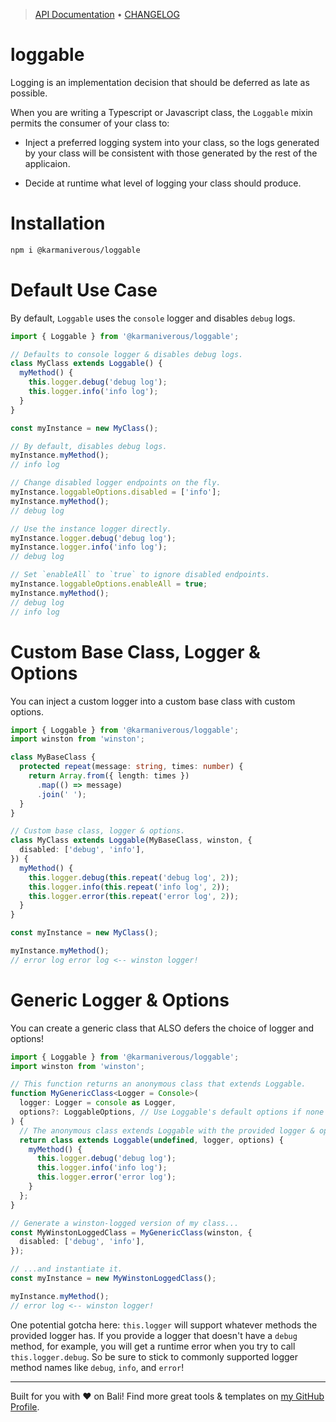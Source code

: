 <!-- TYPEDOC_EXCLUDE -->

> [API Documentation](https://docs.karmanivero.us/loggable/) • [CHANGELOG](https://github.com/karmaniverous/loggable/tree/main/CHANGELOG.md)

<!-- /TYPEDOC_EXCLUDE -->

# loggable

Logging is an implementation decision that should be deferred as late as possible.

When you are writing a Typescript or Javascript class, the `Loggable` mixin permits the consumer of your class to:

- Inject a preferred logging system into your class, so the logs generated by your class will be consistent with those generated by the rest of the applicaion.

- Decide at runtime what level of logging your class should produce.

# Installation

```bash
npm i @karmaniverous/loggable
```

# Default Use Case

By default, `Loggable` uses the `console` logger and disables `debug` logs.

```ts
import { Loggable } from '@karmaniverous/loggable';

// Defaults to console logger & disables debug logs.
class MyClass extends Loggable() {
  myMethod() {
    this.logger.debug('debug log');
    this.logger.info('info log');
  }
}

const myInstance = new MyClass();

// By default, disables debug logs.
myInstance.myMethod();
// info log

// Change disabled logger endpoints on the fly.
myInstance.loggableOptions.disabled = ['info'];
myInstance.myMethod();
// debug log

// Use the instance logger directly.
myInstance.logger.debug('debug log');
myInstance.logger.info('info log');
// debug log

// Set `enableAll` to `true` to ignore disabled endpoints.
myInstance.loggableOptions.enableAll = true;
myInstance.myMethod();
// debug log
// info log
```

# Custom Base Class, Logger & Options

You can inject a custom logger into a custom base class with custom options.

```ts
import { Loggable } from '@karmaniverous/loggable';
import winston from 'winston';

class MyBaseClass {
  protected repeat(message: string, times: number) {
    return Array.from({ length: times })
      .map(() => message)
      .join(' ');
  }
}

// Custom base class, logger & options.
class MyClass extends Loggable(MyBaseClass, winston, {
  disabled: ['debug', 'info'],
}) {
  myMethod() {
    this.logger.debug(this.repeat('debug log', 2));
    this.logger.info(this.repeat('info log', 2));
    this.logger.error(this.repeat('error log', 2));
  }
}

const myInstance = new MyClass();

myInstance.myMethod();
// error log error log <-- winston logger!
```

# Generic Logger & Options

You can create a generic class that ALSO defers the choice of logger and options!

```ts
import { Loggable } from '@karmaniverous/loggable';
import winston from 'winston';

// This function returns an anonymous class that extends Loggable.
function MyGenericClass<Logger = Console>(
  logger: Logger = console as Logger,
  options?: LoggableOptions, // Use Loggable's default options if none provided.
) {
  // The anonymous class extends Loggable with the provided logger & options.
  return class extends Loggable(undefined, logger, options) {
    myMethod() {
      this.logger.debug('debug log');
      this.logger.info('info log');
      this.logger.error('error log');
    }
  };
}

// Generate a winston-logged version of my class...
const MyWinstonLoggedClass = MyGenericClass(winston, {
  disabled: ['debug', 'info'],
});

// ...and instantiate it.
const myInstance = new MyWinstonLoggedClass();

myInstance.myMethod();
// error log <-- winston logger!
```

One potential gotcha here: `this.logger` will support whatever methods the provided logger has. If you provide a logger that doesn't have a `debug` method, for example, you will get a runtime error when you try to call `this.logger.debug`. So be sure to stick to commonly supported logger method names like `debug`, `info`, and `error`!

---

Built for you with ❤️ on Bali! Find more great tools & templates on [my GitHub Profile](https://github.com/karmaniverous).
